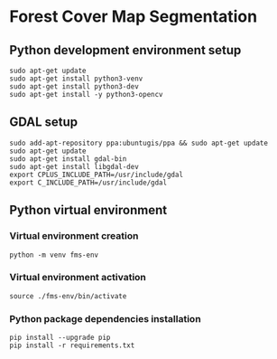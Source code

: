 # Forest Cover Map Segmentation

## Python development environment setup  
```shell
sudo apt-get update
sudo apt-get install python3-venv
sudo apt-get install python3-dev
sudo apt-get install -y python3-opencv
```


## GDAL setup
```shell
sudo add-apt-repository ppa:ubuntugis/ppa && sudo apt-get update
sudo apt-get update
sudo apt-get install gdal-bin
sudo apt-get install libgdal-dev
export CPLUS_INCLUDE_PATH=/usr/include/gdal
export C_INCLUDE_PATH=/usr/include/gdal
```

## Python virtual environment
### Virtual environment creation
```shell
python -m venv fms-env
```
### Virtual environment activation
```shell
source ./fms-env/bin/activate
```

### Python package dependencies installation 
```shell
pip install --upgrade pip
pip install -r requirements.txt
```